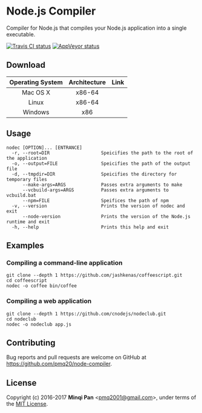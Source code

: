 # Node.js Compiler

Compiler for Node.js that compiles your Node.js application into a single executable.

[![Travis CI status](https://travis-ci.org/pmq20/node-compiler.svg?branch=master)](https://travis-ci.org/pmq20/node-compiler)
[![AppVeyor status](https://ci.appveyor.com/api/projects/status/gap9xne0rayjtynp/branch/master?svg=true)](https://ci.appveyor.com/project/pmq20/node-compiler/branch/master)

## Download

| Operating System | Architecture | Link |
|:----------------:|:------------:|------|
|     Mac OS X     |     x86-64   |      |
|       Linux      |     x86-64   |      |
|      Windows     |      x86     |      |

## Usage

    nodec [OPTION]... [ENTRANCE]
      -r, --root=DIR                   Speicifies the path to the root of the application
      -o, --output=FILE                Speicifies the path of the output file
      -d, --tmpdir=DIR                 Speicifies the directory for temporary files
          --make-args=ARGS             Passes extra arguments to make
          --vcbuild-args=ARGS          Passes extra arguments to vcbuild.bat
          --npm=FILE                   Speifices the path of npm
      -v, --version                    Prints the version of nodec and exit
          --node-version               Prints the version of the Node.js runtime and exit
      -h, --help                       Prints this help and exit

## Examples

### Compiling a command-line application

    git clone --depth 1 https://github.com/jashkenas/coffeescript.git
    cd coffeescript
    nodec -o coffee bin/coffee

### Compiling a web application

    git clone --depth 1 https://github.com/cnodejs/nodeclub.git
    cd nodeclub
    nodec -o nodeclub app.js

## Contributing

Bug reports and pull requests are welcome on GitHub at https://github.com/pmq20/node-compiler.

## License

Copyright (c) 2016-2017 **Minqi Pan** &lt;pmq2001@gmail.com&gt;, under terms of the [MIT License](http://opensource.org/licenses/MIT).
